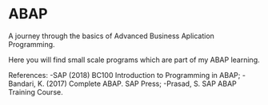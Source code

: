 # ABAP

A journey through the basics of Advanced Business Aplication Programming.

Here you will find small scale programs which are part of my ABAP learning.

References:
    -SAP (2018) BC100 Introduction to Programming in ABAP;
    -Bandari, K. (2017) Complete ABAP. SAP Press;
    -Prasad, S. SAP ABAP Training Course.
